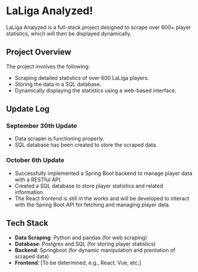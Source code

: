 # LaLiga Analyzed!

LaLiga Analyzed is a full-stack project designed to scrape over 600+ player statistics, which will then be displayed dynamically.

## Project Overview

The project involves the following:

- Scraping detailed statistics of over 600 LaLiga players.
- Storing the data in a SQL database.
- Dynamically displaying the statistics using a web-based interface.

## Update Log

### September 30th Update
- Data scraper is functioning properly.
- SQL database has been created to store the scraped data.

### October 6th Update
- Successfully implemented a Spring Boot backend to manage player data with a RESTful API.
- Created a SQL database to store player statistics and related information.
- The React frontend is still in the works and will be developed to interact with the Spring Boot API for fetching and managing player data.


## Tech Stack

- **Data Scraping**: Python and pandas  (for web scraping)
- **Database**: Postgres and SQL (for storing player statistics)
- **Backend**: Springboot (for dynamic manipulation and prentation of scraped data)
- **Frontend**: [To be determined, e.g., React, Vue, etc.]


